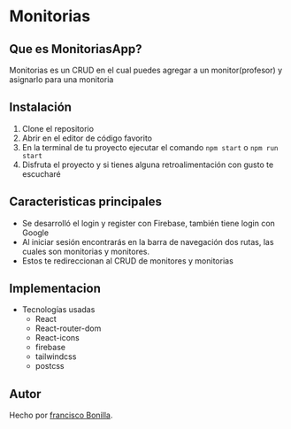 # Monitorias

## Que es MonitoriasApp?
Monitorias es un CRUD en el cual puedes agregar a un monitor(profesor) y asignarlo para una monitoria


## Instalación 
1. Clone el repositorio
2. Abrir en el editor de código favorito
3. En la terminal de tu proyecto ejecutar el comando `npm start` o `npm run start`
4. Disfruta el proyecto y si tienes alguna retroalimentación con gusto te escucharé

## Caracteristicas principales
 - Se desarrolló el login y register con Firebase, también tiene login con Google
 - Al iniciar sesión encontrarás en la barra de navegación dos rutas, las cuales son monitorias y monitores.
 - Estos te redireccionan al CRUD de monitores y monitorias 
 


## Implementacion
 - Tecnologías usadas
      - React 
      - React-router-dom
      - React-icons
      - firebase
      - tailwindcss
      - postcss
  
      
  ## Autor
  Hecho por  [francisco Bonilla](https://github.com/fbonilla02).
